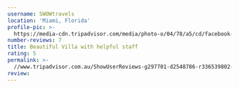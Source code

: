 ```yaml
---
username: SWOWtravels
location: 'Miami, Florida'
profile-pic: >-
  https://media-cdn.tripadvisor.com/media/photo-o/04/78/a5/cd/facebook-avatar.jpg
number-reviews: 7
title: Beautiful Villa with helpful staff
rating: 5
permalink: >-
  //www.tripadvisor.com.au/ShowUserReviews-g297701-d2548786-r336539802-Villa_Sancita-Ubud_Bali.html
review:
---
```

